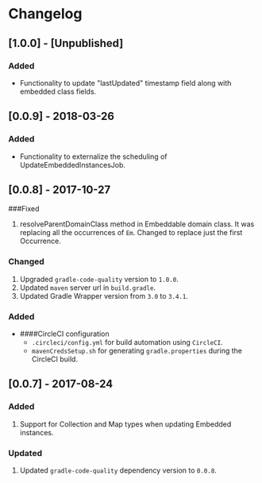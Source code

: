 # Changelog

## [1.0.0] - [Unpublished]

### Added
- Functionality to update "lastUpdated" timestamp field along with embedded class fields.

## [0.0.9] - 2018-03-26

### Added
- Functionality to externalize the scheduling of UpdateEmbeddedInstancesJob.

## [0.0.8] - 2017-10-27

###Fixed
1. resolveParentDomainClass method in Embeddable domain class. It was replacing all the occurrences of `Em`.
Changed to replace just the first Occurrence.

### Changed
1. Upgraded `gradle-code-quality` version to `1.0.0`.
2. Updated `maven` server url in `build.gradle`.
3. Updated Gradle Wrapper version from `3.0` to `3.4.1`.

### Added
- ####CircleCI configuration
    -  `.circleci/config.yml` for build automation using `CircleCI`.
    - `mavenCredsSetup.sh` for generating `gradle.properties` during the CircleCI build.
    
## [0.0.7] - 2017-08-24

### Added
1. Support for Collection and Map types when updating Embedded instances.

### Updated
1. Updated `gradle-code-quality` dependency version to `0.0.8`.
